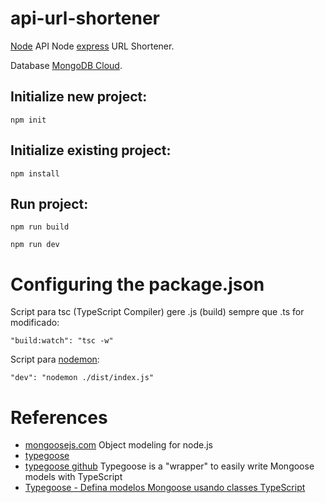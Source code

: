 # api-url-shortener

[Node](https://nodejs.org/en) API Node [express](https://expressjs.com) URL Shortener.

Database [MongoDB Cloud](https://cloud.mongodb.com).

## Initialize new project:
`npm init`

## Initialize existing project:
`npm install`

## Run project:
`npm run build`

`npm run dev`

# Configuring the package.json
Script para tsc (TypeScript Compiler) gere .js (build) sempre que .ts for modificado:

`"build:watch": "tsc -w"`

Script para [nodemon](https://nodemon.io):

`"dev": "nodemon ./dist/index.js"`

# References
* [mongoosejs.com](https://mongoosejs.com)
Object modeling for node.js
* [typegoose](https://typegoose.github.io/typegoose)
* [typegoose github](https://github.com/typegoose/typegoose)
Typegoose is a "wrapper" to easily write Mongoose models with TypeScript
* [Typegoose - Defina modelos Mongoose usando classes TypeScript](https://morioh.com/p/9424a22182a9)
